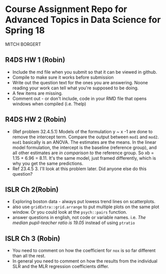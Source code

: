 # Course Assignment Repo for Advanced Topics in Data Science for Spring 18

MITCH BORGERT

## R4DS HW 1 (Robin)
* Include the md file when you submit so that it can be viewed in github. 
* Compile to make sure it works before submission
* Write out the question text for the ones you are answering. Noone reading your work can tell what you're supposed to be doing. 
* A few items are missing. 
* Comment out - or don't include, code in your RMD file that opens windows when compiled (i.e. ?help)

## R4DS HW 2 (Robin)
* (Ref problem 32.4.5.1) Models of the formulation y ~ x -1 are done to remove the intercept term. Compare the output between `mod1` and `mod2`. `mod1` basically is an ANOVA. The estimates are the means. In the linear model formulation, the intercept is the baseline (reference group), and all other estimates are _in comparison to_ the reference group. So xb = 1.15 + 6.96 = 8.11. It's the same model, just framed differently, which is why you get the same predictions. 
* Ref 23.4.5 3. I'll look at this problem later. Did anyone else do this question? 

## ISLR Ch 2(Robin)
* Exploring boston data - always put lowess trend lines on scatterplots. 
* also use `gridExtra::grid.arrange` to put multiple plots on the same plot window. Or you could look at the `psych::pairs` function.
* answer questions in english, not code or variable names. i.e. _The median pupil-teacher ratio is 19.05_ instead of using `ptratio`

## ISLR Ch 3 (Robin)
* You need to comment on how the coefficient for `nox` is so far different than all the rest. 
* In general you need to comment on how the results from the individual SLR and the MLR regression coefficients differ. 
